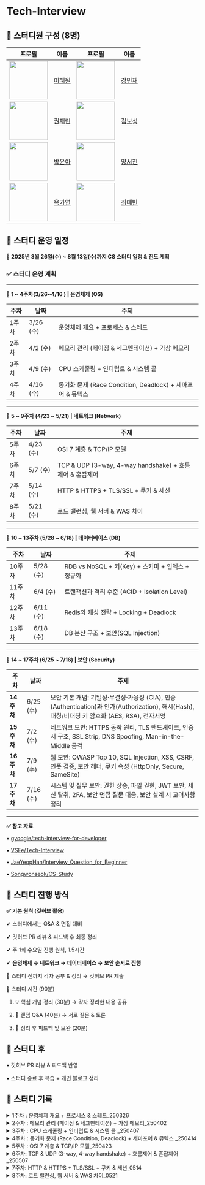 # Tech-Interview
## 📌 스터디원 구성 (8명)

| 프로필 | 이름 | 프로필 | 이름 |
|--------|------|--------|------|
| <img src="https://avatars.githubusercontent.com/icegosimperson?v=4" width="100"> | [이혜원](https://github.com/icegosimperson) | <img src="https://avatars.githubusercontent.com/minijae011030?v=4" width="100"> | [강민재](https://github.com/minijae011030) |
| <img src="https://avatars.githubusercontent.com/chaelink?v=4" width="100">  | [권채린](https://github.com/chaelink) | <img src="https://avatars.githubusercontent.com/GreenTea0413?v=4" width="100"> | [김보성](https://github.com/GreenTea0413) |
| <img src="https://avatars.githubusercontent.com/0woy?v=4" width="100"> | [박윤아](https://github.com/0woy) | <img src="https://avatars.githubusercontent.com/westjin?v=4" width="100"> | [양서진](https://github.com/westjin) |
| <img src="https://avatars.githubusercontent.com/ockko?v=4" width="100"> | [옥가연](https://github.com/ockko) | <img src="https://avatars.githubusercontent.com/beenvyn?v=4" width="100"> | [최예빈](https://github.com/beenvyn) |
## **📌  스터디 운영 일정**
**🚀 2025년 3월 26일(수) ~ 8월 13일(수)까지 CS 스터디 일정 & 진도 계획**

### **✅**  스터디 운영 계획
---
**📅 1 ~ 4주차(3/26~4/16 ) | 운영체제 (OS)**


| 주차 | 날짜 | 주제 |
| --- | --- | --- |
| 1주차 | 3/26 (수) | 운영체제 개요 + 프로세스 & 스레드 |
| 2주차 | 4/2  (수) | 메모리 관리 (페이징 & 세그멘테이션)  + 가상 메모리 |
| 3주차 | 4/9  (수) | CPU 스케줄링  + 인터럽트 & 시스템 콜 |
| 4주차 | 4/16 (수) | 동기화 문제 (Race Condition, Deadlock) + 세마포어 & 뮤텍스 |

---
**📅 5 ~ 9주차 (4/23 ~ 5/21) | 네트워크 (Network)**

| 주차 | 날짜 | 주제 |
| --- | --- | --- |
| 5주차 | 4/23 (수) | OSI 7 계층 & TCP/IP 모델 |
| 6주차 | 5/7  (수) | TCP & UDP (3-way, 4-way handshake) + 흐름제어 & 혼잡제어 |
| 7주차 | 5/14 (수) | HTTP & HTTPS + TLS/SSL + 쿠키 & 세션 |
| 8주차 | 5/21 (수) | 로드 밸런싱, 웹 서버 & WAS 차이 |

---
**📅 10 ~ 13주차 (5/28 ~ 6/18) | 데이터베이스 (DB)**

| 주차 | 날짜 | 주제 |
| --- | --- | --- |
| 10주차 | 5/28 (수) | RDB vs NoSQL + 키(Key) + 스키마 + 인덱스 + 정규화 |
| 11주차 | 6/4  (수) | 트랜잭션과 격리 수준 (ACID + Isolation Level)  |
| 12주차 | 6/11  (수) | Redis와 캐싱 전략 + Locking + Deadlock |
| 13주차 | 6/18 (수) | DB 분산 구조 + 보안(SQL Injection) |

---
**📅 14 ~ 17주차 (6/25 ~ 7/16) | 보안 (Security)**

| 주차    | 날짜      | 주제 |
|--------|-----------|------|
| **14주차** | 6/25 (수) | 보안 기본 개념: 기밀성·무결성·가용성 (CIA), 인증(Authentication)과 인가(Authorization), 해시(Hash), 대칭/비대칭 키 암호화 (AES, RSA), 전자서명 |
| **15주차** | 7/2 (수)  | 네트워크 보안: HTTPS 동작 원리, TLS 핸드셰이크, 인증서 구조, SSL Strip, DNS Spoofing, Man-in-the-Middle 공격 |
| **16주차** | 7/9 (수)  | 웹 보안: OWASP Top 10, SQL Injection, XSS, CSRF, 인풋 검증, 보안 헤더, 쿠키 속성 (HttpOnly, Secure, SameSite) |
| **17주차** | 7/16 (수) | 시스템 및 실무 보안: 권한 상승, 파일 권한, JWT 보안, 세션 탈취, 2FA, 보안 면접 질문 대응, 보안 설계 시 고려사항 정리 |



--- 
**✅ 참고 자료**

•	[gyoogle/tech-interview-for-developer](https://github.com/gyoogle/tech-interview-for-developer)

•	[VSFe/Tech-Interview](https://github.com/VSFe/Tech-Interview)

•	[JaeYeopHan/Interview_Question_for_Beginner](https://github.com/JaeYeopHan/Interview_Question_for_Beginner)

•	[Songwonseok/CS-Study](https://github.com/Songwonseok/CS-Study)

## **📌  스터디 진행 방식**

**✅ 기본 원칙 (깃허브 활용)**

✔ 스터디에서는 Q&A & 면접 대비

✔ 깃허브 PR 리뷰 & 피드백 후 최종 정리

✔  주 1회 수요일 진행 원칙, 1.5시간

✔ **운영체제 → 네트워크 → 데이터베이스 → 보안 순서로 진행**

📌 스터디 전까지 각자 공부 & 정리 → 깃허브 PR 제출

📌 스터디 시간 (90분)

1. 💡 핵심 개념 정리 (30분) → 각자 정리한 내용 공유

2. 💬 랜덤 Q&A (40분) → 서로 질문 & 토론

3. 📝 정리 후 피드백 및 보완 (20분)

## 📌 **스터디 후**

• 깃허브 PR 리뷰 & 피드백 반영

• 스터디 종료 후 복습 + 개인 블로그 정리

## 📌 스터디 기록
<details>
  <summary>1주차 : 운영체제 개요 + 프로세스 & 스레드_250326 </summary>
  👤 발표자 : `강민재`, `옥가연`

📂 발표 자료 
- [CS_OS_1주차_강민재](https://github.com/KB-CS-Study/Tech-Interview/blob/main/01_OS/1%EC%A3%BC%EC%B0%A8/OS_1%EC%A3%BC%EC%B0%A8_%EA%B0%95%EB%AF%BC%EC%9E%AC.md)

- [CS_OS_1주차_옥가연.pptx](https://github.com/user-attachments/files/19578220/CS_OS_1.pptx)
</details>

<details>
  <summary>2주차 : 메모리 관리 (페이징 & 세그멘테이션) + 가상 메모리_250402</summary>
👤 발표자 : `권채린`, `박윤아`

📂 발표 자료 
- [메모리 발표 권채린.pdf](https://github.com/user-attachments/files/19578215/default.pdf)
- [2주차 메모리 발표 박윤아.pptx](https://github.com/user-attachments/files/19578216/2.pptx)
</details>

<details>
  <summary>3주차 : CPU 스케줄링  + 인터럽트 & 시스템 콜 _250407</summary>
👤 발표자 : `이혜원`, `양서진`

📂 발표 자료
- [OS_3주차발표_이혜원.pdf](https://github.com/user-attachments/files/19631971/OS_3._.pdf)
- [CS_OS_3주차_양서진](https://github.com/KB-CS-Study/Tech-Interview/blob/main/01_OS/3%EC%A3%BC%EC%B0%A8/OS_3%EC%A3%BC%EC%B0%A8_%EC%96%91%EC%84%9C%EC%A7%84.md)
</details>

<details>
  <summary>4주차 : 동기화 문제 (Race Condition, Deadlock) + 세마포어 & 뮤텍스 _250414</summary>
👤 발표자 : `김보성`, `최예빈`

📂 발표 자료
- [OS_4주차_김보성.pdf](https://github.com/user-attachments/files/19878937/OS_4._.pdf)
- [OS_4주차_최예빈.pdf](https://github.com/user-attachments/files/19878936/OS_4._.pdf)
</details>


<details>
  <summary>5주차 : OSI 7 계층 & TCP/IP 모델_250423</summary>
👤 발표자 : `권채린`, `박윤아`

📂 발표 자료
- [NT_5주차_권채린.pdf](https://github.com/user-attachments/files/19878945/NT_5._.pdf)
- [NT_5주차_박윤아.pdf](https://github.com/user-attachments/files/19878948/NT_5._.pdf)

</details>

<details>
  <summary>6주차: TCP & UDP (3-way, 4-way handshake) + 흐름제어 & 혼잡제어_250507</summary>
👤 발표자 : `옥가연`, `양서진`

📂 발표 자료
- [CS_NW_6주차_옥가연.pptx](https://github.com/user-attachments/files/20358162/CS_NW_6._.pptx)
-[6주차 스터디_양서진.pdf](https://github.com/user-attachments/files/20358160/6._.pdf)

</details>

<details>
  <summary>7주차: HTTP & HTTPS + TLS/SSL + 쿠키 & 세션_0514</summary>
👤 발표자 : `김보성`, `이혜원`

📂 발표 자료
- [NW_7주차_김보성.pdf](https://github.com/user-attachments/files/20358147/NW_7._.pdf)
- [7주차_Network_이혜원.pdf](https://github.com/user-attachments/files/20358148/7._Network_.pdf)

</details>

<details>
  <summary>8주차: 로드 밸런싱, 웹 서버 & WAS 차이_0521</summary>
👤 발표자 : 강민재, 최예빈

📂 발표 자료
- 
- 

</details>
